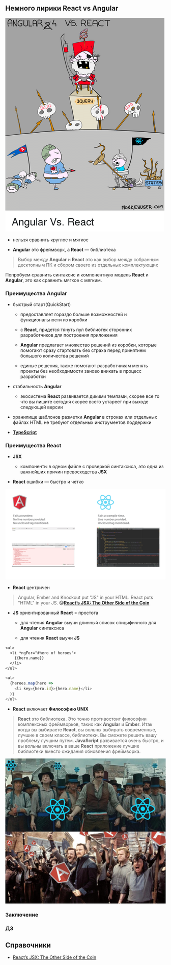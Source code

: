 ## Немного лирики React vs Angular

![React vs Angular aa jQuery](./angular-4-vs-react-aa-jquery.png "React vs Angular aa jQuery")

- нельзя сравнить круглое и мягкое

- **Angular** это фреймворк, а **React** — библиотека

>Выбор между **Angular** и **React** это как выбор между собранным десктопным ПК и сбором своего из отдельных комплектующих

Попробуем сравнить синтаксис и компонентную модель **React** и **Angular**, это как сравнить мягкое с мягким.

### Преимущества Angular

- быстрый старт(QuickStart)

    - предоставляет гораздо больше возможностей и функциональности из коробки

    - с **React**, придется тянуть пул библиотек сторонних разработчиков для построения приложения

    - **Angular** предлагает множество решений из коробки, которые помогают сразу стартовать без страха перед принятием большого количества решений

    - единые решения, также помогают разработчикам менять проекты без необходимости заново вникать в процесс разработки

- стабильность **Angular**

    - экосистема **React** развивается дикими темпами, скорее все то что вы пишите сегодня скорее всего устареет при выходе следующей версии

- хранилище шаблонов разметки **Angular** в строках или отдельных файлах HTML не требуют отдельных инструментов поддержки

- **[TypeScript](https://ru.wikipedia.org/wiki/TypeScript)**

### Преимущества React

- **JSX**

    - компоненты в одном файле с проверкой синтаксиса, это одна из важнейших причин превосходства **JSX**

- **React** ошибки — быстро и четко

![React vs Angular Error](./react_vs_angular__error.png "React vs Angular Error")

- **React** центричен

>Angular, Ember and Knockout put "JS" in your HTML.
>React puts "HTML" in your JS. **@[React’s JSX: The Other Side of the Coin](https://medium.freecodecamp.org/react-s-jsx-the-other-side-of-the-coin-2ace7ab62b98)**

- **JS** ориентированный **React** = простота

    - для чтения **Angular** выучи длинный список спицифичного для **Angular** синтаксиса

    - для чтения **React** выучи **JS**

```angularjs
<ul>
  <li *ngFor="#hero of heroes">
    {{hero.name}}
  </li>
</ul>
```

```js
<ul>
  {heroes.map(hero =>
    <li key={hero.id}>{hero.name}</li>
  )}
</ul>
```

- **React** включает **Философию UNIX**

>**React** это библиотека. Это точно противостоит философии комплексных фреймворков, таких как **Angular** и **Ember**. Итак когда вы выбираете **React**, вы вольны выбирать современные, лучшие в своем классе, библиотеки. Вы сможете решить вашу проблему лучшим путем. **JavaScript** развивается очень быстро, и вы вольны включать в ваше **React** приложение лучшие библиотеки вместо ожидания обновления фреймворка.

![React vs Angular](./react_vs_angular.jpeg "React vs Angular")

 
### Заключение

### ДЗ

## Справочники
- [React’s JSX: The Other Side of the Coin](https://medium.freecodecamp.org/react-s-jsx-the-other-side-of-the-coin-2ace7ab62b98)